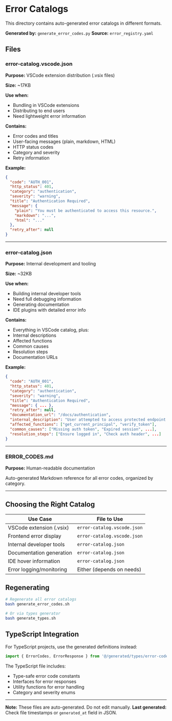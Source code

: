 # Error Catalogs

This directory contains auto-generated error catalogs in different formats.

**Generated by:** `generate_error_codes.py`
**Source:** `error_registry.yaml`

## Files

### error-catalog.vscode.json

**Purpose:** VSCode extension distribution (.vsix files)

**Size:** ~17KB

**Use when:**
- Bundling in VSCode extensions
- Distributing to end users
- Need lightweight error information

**Contains:**
- Error codes and titles
- User-facing messages (plain, markdown, HTML)
- HTTP status codes
- Category and severity
- Retry information

**Example:**
```json
{
  "code": "AUTH_001",
  "http_status": 401,
  "category": "authentication",
  "severity": "warning",
  "title": "Authentication Required",
  "message": {
    "plain": "You must be authenticated to access this resource.",
    "markdown": "...",
    "html": "..."
  },
  "retry_after": null
}
```

---

### error-catalog.json

**Purpose:** Internal development and tooling

**Size:** ~32KB

**Use when:**
- Building internal developer tools
- Need full debugging information
- Generating documentation
- IDE plugins with detailed error info

**Contains:**
- Everything in VSCode catalog, plus:
- Internal descriptions
- Affected functions
- Common causes
- Resolution steps
- Documentation URLs

**Example:**
```json
{
  "code": "AUTH_001",
  "http_status": 401,
  "category": "authentication",
  "severity": "warning",
  "title": "Authentication Required",
  "message": { ... },
  "retry_after": null,
  "documentation_url": "/docs/authentication",
  "internal_description": "User attempted to access protected endpoint...",
  "affected_functions": ["get_current_principal", "verify_token"],
  "common_causes": ["Missing auth token", "Expired session", ...],
  "resolution_steps": ["Ensure logged in", "Check auth header", ...]
}
```

---

### ERROR_CODES.md

**Purpose:** Human-readable documentation

Auto-generated Markdown reference for all error codes, organized by category.

---

## Choosing the Right Catalog

| Use Case | File to Use |
|----------|-------------|
| VSCode extension (.vsix) | `error-catalog.vscode.json` |
| Frontend error display | `error-catalog.vscode.json` |
| Internal developer tools | `error-catalog.json` |
| Documentation generation | `error-catalog.json` |
| IDE hover information | `error-catalog.json` |
| Error logging/monitoring | Either (depends on needs) |

## Regenerating

```bash
# Regenerate all error catalogs
bash generate_error_codes.sh

# Or via types generator
bash generate_types.sh
```

## TypeScript Integration

For TypeScript projects, use the generated definitions instead:

```typescript
import { ErrorCodes, ErrorResponse } from '@/generated/types/error-codes';
```

The TypeScript file includes:
- Type-safe error code constants
- Interfaces for error responses
- Utility functions for error handling
- Category and severity enums

---

**Note:** These files are auto-generated. Do not edit manually.
**Last generated:** Check file timestamps or `generated_at` field in JSON.
